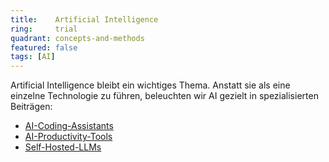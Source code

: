 ```yaml
---
title:    Artificial Intelligence  
ring:     trial  
quadrant: concepts-and-methods
featured: false
tags: [AI]
---
```


Artificial Intelligence bleibt ein wichtiges Thema. Anstatt sie als eine einzelne Technologie zu führen, beleuchten wir AI gezielt in spezialisierten Beiträgen:
- [AI-Coding-Assistants][ai-assistant]
- [AI-Productivity-Tools][ai-productivity]
- [Self-Hosted-LLMs][self-hosted-llms]

[ai-assistant]: /tools/ai-assistant
[ai-productivity]: /tools/ai-productivity
[self-hosted-llms]: /platforms/self-hosted-llms
